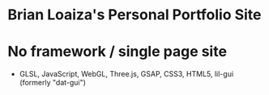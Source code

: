 # Brian Loaiza's Personal Portfolio Site
# No framework / single page site
- GLSL, JavaScript, WebGL, Three.js, GSAP, CSS3, HTML5, lil-gui (formerly "dat-gui")
